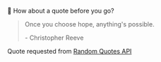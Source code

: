 📣 How about a quote before you go?

> Once you choose hope, anything's possible.
>
> <p>- Christopher Reeve</p>

Quote requested from [Random Quotes API](https://github.com/lukePeavey/quotable)
